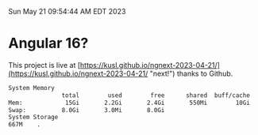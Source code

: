 Sun May 21 09:54:44 AM EDT 2023

# Angular 16?


This project is live at [https://kusl.github.io/ngnext-2023-04-21/](https://kusl.github.io/ngnext-2023-04-21/ "next!") thanks to Github.

```bash
System Memory
               total        used        free      shared  buff/cache   available
Mem:            15Gi       2.2Gi       2.4Gi       550Mi        10Gi        12Gi
Swap:          8.0Gi       3.0Mi       8.0Gi
System Storage
667M	.
